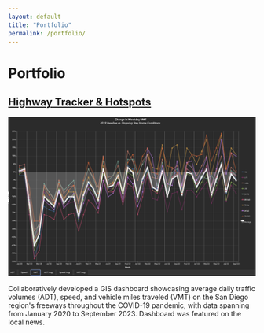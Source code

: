 ```yaml
---
layout: default
title: "Portfolio"
permalink: /portfolio/
---
```


<div class="banner">
  <h1>Portfolio</h1>
</div>

<main class="portfolio-extent">
  <!-- Test Portfolio Item -->
  <div class="portfolio-item">
    <div class="portfolio-content">
      <div class="portfolio-header-wrapper">
        <h2 class="portfolio-item-header">
          <a href="https://experience.arcgis.com/experience/82fcdaa5a1804337af609b1d8720d8d6" target="_blank" rel="noopener noreferrer">Highway Tracker & Hotspots</a>
        </h2>
        <img src="/assets/images/portfolio_hwytracker.png" alt="Highway Tracker & Hotspots" class="portfolio-preview-image">
      </div>
      <p>Collaboratively developed a GIS dashboard showcasing average daily traffic volumes (ADT), speed, and vehicle miles traveled (VMT) on the San Diego region's freeways throughout the COVID-19 pandemic, with data spanning from January 2020 to September 2023. Dashboard was featured on the local news.</p>
    </div>
  </div>

  <div class="spacer-50"></div>

  <!-- Add more portfolio items similarly -->
</main>
